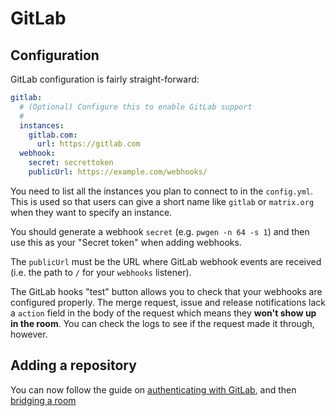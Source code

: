 # GitLab

## Configuration

GitLab configuration is fairly straight-forward:

```yaml
gitlab:
  # (Optional) Configure this to enable GitLab support
  #
  instances:
    gitlab.com:
      url: https://gitlab.com
  webhook:
    secret: secrettoken
    publicUrl: https://example.com/webhooks/
```

You need to list all the instances you plan to connect to in the `config.yml`. This is
used so that users can give a short name like `gitlab` or `matrix.org` when they want
to specify an instance.

You should generate a webhook `secret` (e.g. `pwgen -n 64 -s 1`) and then use this as your
"Secret token" when adding webhooks.

The `publicUrl` must be the URL where GitLab webhook events are received (i.e. the path to `/`
for your `webhooks` listener).

<section class="warning">
The GitLab hooks "test" button allows you to check that your webhooks are configured properly. The
merge request, issue and release notifications lack a <code>action</code> field in the body of the
request which means they <strong>won't show up in the room</strong>. You can check the logs to see
if the request made it through, however.
</section>

## Adding a repository

You can now follow the guide on [authenticating with GitLab](../usage/auth.md#gitlab), and then [bridging a room](../usage/room_configuration/gitlab_project.md#setting-up)
